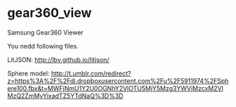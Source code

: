 # gear360_view
Samsung Gear360 Viewer

You nedd following files.

LitJSON:
http://lbv.github.io/litjson/

Sphere model:
http://t.umblr.com/redirect?z=https%3A%2F%2Fdl.dropboxusercontent.com%2Fu%2F5911974%2FSphere100.fbx&t=MWFjNmU1Y2U0OGNhY2VlOTU5MjY5Mzg3YWVjMzcxM2VlMzQ2ZmMyYixadTZ5YTdNaQ%3D%3D

